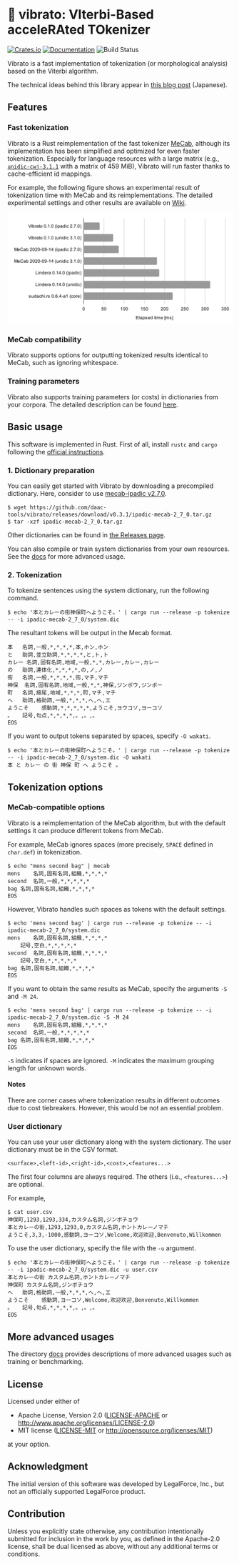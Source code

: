 # 🎤 vibrato: VIterbi-Based acceleRAted TOkenizer

[![Crates.io](https://img.shields.io/crates/v/vibrato)](https://crates.io/crates/vibrato)
[![Documentation](https://docs.rs/vibrato/badge.svg)](https://docs.rs/vibrato)
![Build Status](https://github.com/daac-tools/vibrato/actions/workflows/rust.yml/badge.svg)

Vibrato is a fast implementation of tokenization (or morphological analysis) based on the Viterbi algorithm.

The technical ideas behind this library appear in [this blog post](https://tech.legalforce.co.jp/entry/2022/09/20/133132) (Japanese).

## Features

### Fast tokenization

Vibrato is a Rust reimplementation of the fast tokenizer [MeCab](https://taku910.github.io/mecab/),
although its implementation has been simplified and optimized for even faster tokenization.
Especially for language resources with a large matrix
(e.g., [`unidic-cwj-3.1.1`](https://clrd.ninjal.ac.jp/unidic/back_number.html#unidic_cwj) with a matrix of 459 MiB),
Vibrato will run faster thanks to cache-efficient id mappings.

For example, the following figure shows an experimental result of
tokenization time with MeCab and its reimplementations.
The detailed experimental settings and other results are available on [Wiki](https://github.com/daac-tools/vibrato/wiki/Speed-Comparison).

![](./figures/comparison.svg)

### MeCab compatibility

Vibrato supports options for outputting tokenized results identical to MeCab, such as ignoring whitespace.

### Training parameters

Vibrato also supports training parameters (or costs) in dictionaries from your corpora.
The detailed description can be found [here](./docs/train.md).

## Basic usage

This software is implemented in Rust.
First of all, install `rustc` and `cargo` following the [official instructions](https://www.rust-lang.org/tools/install).

### 1. Dictionary preparation

You can easily get started with Vibrato by downloading a precompiled dictionary.
Here, consider to use [mecab-ipadic v2.7.0](https://taku910.github.io/mecab/).

```
$ wget https://github.com/daac-tools/vibrato/releases/download/v0.3.1/ipadic-mecab-2_7_0.tar.gz
$ tar -xzf ipadic-mecab-2_7_0.tar.gz
```

Other dictionaries can be found in [the Releases page](https://github.com/daac-tools/vibrato/releases).

You can also compile or train system dictionaries from your own resources.
See the [docs](./docs/) for more advanced usage.

### 2. Tokenization

To tokenize sentences using the system dictionary, run the following command.

```
$ echo '本とカレーの街神保町へようこそ。' | cargo run --release -p tokenize -- -i ipadic-mecab-2_7_0/system.dic
```

The resultant tokens will be output in the Mecab format.

```
本	名詞,一般,*,*,*,*,本,ホン,ホン
と	助詞,並立助詞,*,*,*,*,と,ト,ト
カレー	名詞,固有名詞,地域,一般,*,*,カレー,カレー,カレー
の	助詞,連体化,*,*,*,*,の,ノ,ノ
街	名詞,一般,*,*,*,*,街,マチ,マチ
神保	名詞,固有名詞,地域,一般,*,*,神保,ジンボウ,ジンボー
町	名詞,接尾,地域,*,*,*,町,マチ,マチ
へ	助詞,格助詞,一般,*,*,*,へ,ヘ,エ
ようこそ	感動詞,*,*,*,*,*,ようこそ,ヨウコソ,ヨーコソ
。	記号,句点,*,*,*,*,。,。,。
EOS
```

If you want to output tokens separated by spaces, specify `-O wakati`.

```
$ echo '本とカレーの街神保町へようこそ。' | cargo run --release -p tokenize -- -i ipadic-mecab-2_7_0/system.dic -O wakati
本 と カレー の 街 神保 町 へ ようこそ 。
```

## Tokenization options

### MeCab-compatible options

Vibrato is a reimplementation of the MeCab algorithm,
but with the default settings it can produce different tokens from MeCab.

For example, MeCab ignores spaces (more precisely, `SPACE` defined in `char.def`) in tokenization.

```
$ echo "mens second bag" | mecab
mens	名詞,固有名詞,組織,*,*,*,*
second	名詞,一般,*,*,*,*,*
bag	名詞,固有名詞,組織,*,*,*,*
EOS
```

However, Vibrato handles such spaces as tokens with the default settings.

```
$ echo 'mens second bag' | cargo run --release -p tokenize -- -i ipadic-mecab-2_7_0/system.dic
mens	名詞,固有名詞,組織,*,*,*,*
 	記号,空白,*,*,*,*,*
second	名詞,固有名詞,組織,*,*,*,*
 	記号,空白,*,*,*,*,*
bag	名詞,固有名詞,組織,*,*,*,*
EOS
```

If you want to obtain the same results as MeCab, specify the arguments `-S` and `-M 24`.

```
$ echo 'mens second bag' | cargo run --release -p tokenize -- -i ipadic-mecab-2_7_0/system.dic -S -M 24
mens	名詞,固有名詞,組織,*,*,*,*
second	名詞,一般,*,*,*,*,*
bag	名詞,固有名詞,組織,*,*,*,*
EOS
```

`-S` indicates if spaces are ignored.
`-M` indicates the maximum grouping length for unknown words.

#### Notes

There are corner cases where tokenization results in different outcomes due to cost tiebreakers.
However, this would be not an essential problem.

### User dictionary

You can use your user dictionary along with the system dictionary.
The user dictionary must be in the CSV format.

```
<surface>,<left-id>,<right-id>,<cost>,<features...>
```

The first four columns are always required.
The others (i.e., `<features...>`) are optional.

For example,

```
$ cat user.csv
神保町,1293,1293,334,カスタム名詞,ジンボチョウ
本とカレーの街,1293,1293,0,カスタム名詞,ホントカレーノマチ
ようこそ,3,3,-1000,感動詞,ヨーコソ,Welcome,欢迎欢迎,Benvenuto,Willkommen
```

To use the user dictionary, specify the file with the `-u` argument.

```
$ echo '本とカレーの街神保町へようこそ。' | cargo run --release -p tokenize -- -i ipadic-mecab-2_7_0/system.dic -u user.csv
本とカレーの街	カスタム名詞,ホントカレーノマチ
神保町	カスタム名詞,ジンボチョウ
へ	助詞,格助詞,一般,*,*,*,へ,ヘ,エ
ようこそ	感動詞,ヨーコソ,Welcome,欢迎欢迎,Benvenuto,Willkommen
。	記号,句点,*,*,*,*,。,。,。
EOS
```

## More advanced usages

The directory [docs](./docs/) provides descriptions of more advanced usages such as training or benchmarking.

## License

Licensed under either of

 * Apache License, Version 2.0
   ([LICENSE-APACHE](LICENSE-APACHE) or http://www.apache.org/licenses/LICENSE-2.0)
 * MIT license
   ([LICENSE-MIT](LICENSE-MIT) or http://opensource.org/licenses/MIT)

at your option.

## Acknowledgment

The initial version of this software was developed by LegalForce, Inc.,
but not an officially supported LegalForce product.

## Contribution

Unless you explicitly state otherwise, any contribution intentionally submitted
for inclusion in the work by you, as defined in the Apache-2.0 license, shall be
dual licensed as above, without any additional terms or conditions.
